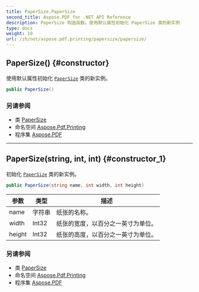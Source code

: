 ```yaml
---
title: PaperSize.PaperSize
second_title: Aspose.PDF for .NET API Reference
description: PaperSize 构造函数。使用默认属性初始化 PaperSize 类的新实例
type: docs
weight: 10
url: /zh/net/aspose.pdf.printing/papersize/papersize/
---
```

## PaperSize() {#constructor}

使用默认属性初始化 [`PaperSize`](../) 类的新实例。

```csharp
public PaperSize()
```

### 另请参阅

* 类 [PaperSize](../)
* 命名空间 [Aspose.Pdf.Printing](../../../aspose.pdf.printing/)
* 程序集 [Aspose.PDF](../../../)

---

## PaperSize(string, int, int) {#constructor_1}

初始化 [`PaperSize`](../) 类的新实例。

```csharp
public PaperSize(string name, int width, int height)
```

| 参数 | 类型 | 描述 |
| --- | --- | --- |
| name | 字符串 | 纸张的名称。 |
| width | Int32 | 纸张的宽度，以百分之一英寸为单位。 |
| height | Int32 | 纸张的高度，以百分之一英寸为单位。 |

### 另请参阅

* 类 [PaperSize](../)
* 命名空间 [Aspose.Pdf.Printing](../../../aspose.pdf.printing/)
* 程序集 [Aspose.PDF](../../../)
